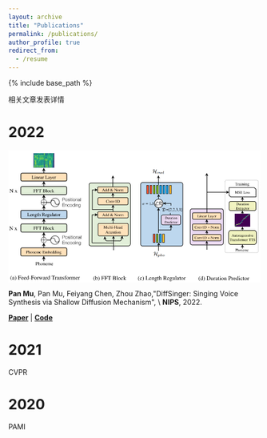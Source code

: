 ```yaml
---
layout: archive
title: "Publications"
permalink: /publications/
author_profile: true
redirect_from:
  - /resume
---
```


{% include base_path %}


相关文章发表详情

2022
======
<!--
<div class='paper-box'><div class='paper-box-image'><div><div class="badge">NIPS 2022</div><img src='https://github.com/liuyang079/liuyang079.github.io/tree/master/images/mp_article_test1.png' alt="sym" width="100%"></div></div>
<div class='paper-box-text' markdown="1">
-->
<div  align="center">
 <img src="/images/mp_article_test1.png"  align=center />
</div>

**Pan Mu**, Pan Mu, Feiyang Chen, Zhou Zhao,"DiffSinger: Singing Voice Synthesis via Shallow Diffusion Mechanism", \\
**NIPS**, 2022.

[**Paper**](https://proceedings.neurips.cc/paper/2019/file/f63f65b503e22cb970527f23c9ad7db1-Paper.pdf) \| [**Code**](https://github.com/liuyang079/liuyang079.github.io)
<!-- 
</div>
</div>
-->

2021
======
CVPR

2020
======
PAMI

